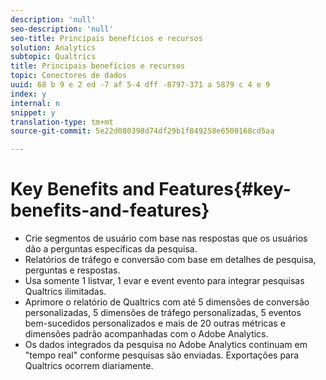 ```yaml
---
description: 'null'
seo-description: 'null'
seo-title: Principais benefícios e recursos
solution: Analytics
subtopic: Qualtrics
title: Principais benefícios e recursos
topic: Conectores de dados
uuid: 68 b 9 e 2 ed -7 af 5-4 dff -8797-371 a 5879 c 4 e 9
index: y
internal: n
snippet: y
translation-type: tm+mt
source-git-commit: 5e22d080398d74df29b1f849258e6500168cd5aa

---
```



# Key Benefits and Features{#key-benefits-and-features}

* Crie segmentos de usuário com base nas respostas que os usuários dão a perguntas específicas da pesquisa.
* Relatórios de tráfego e conversão com base em detalhes de pesquisa, perguntas e respostas.
* Usa somente 1 listvar, 1 evar e event evento para integrar pesquisas Qualtrics ilimitadas.
* Aprimore o relatório de Qualtrics com até 5 dimensões de conversão personalizadas, 5 dimensões de tráfego personalizadas, 5 eventos bem-sucedidos personalizados e mais de 20 outras métricas e dimensões padrão acompanhadas com o Adobe Analytics.
* Os dados integrados da pesquisa no Adobe Analytics continuam em "tempo real" conforme pesquisas são enviadas. Exportações para Qualtrics ocorrem diariamente.

